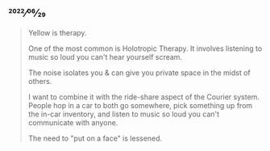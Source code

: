 ## 2022⁄06⁄29

> Yellow is therapy.
>
> One of the most common is Holotropic Therapy. It involves listening to music so loud you can't hear yourself scream.
>
> The noise isolates you & can give you private space in the midst of others.
>
> I want to combine it with the ride-share aspect of the Courier system. People hop in a car to both go somewhere, pick something up from the in-car inventory, and listen to music so loud you can't communicate with anyone.
>
> The need to "put on a face" is lessened.